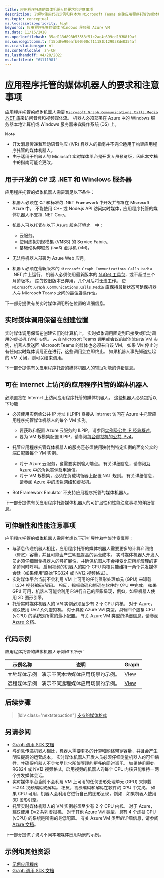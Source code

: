 ```yaml
---
title: 应用程序托管的媒体机器人的要求和注意事项
description: 了解与使用代码示例和样本为 Microsoft Teams 创建应用程序托管的媒体机器人相关的重要要求和注意事项，以及可扩展性和性能。
ms.topic: conceptual
ms.localizationpriority: high
keywords: 应用程序托管的媒体 Windows 服务器 Azure VM
ms.date: 11/16/2018
ms.openlocfilehash: 35ad133d898b53538f51c2ae4c699cd19368f9af
ms.sourcegitcommit: f15bd0e90eafb00e00cf11183b129038de8354af
ms.translationtype: HT
ms.contentlocale: zh-CN
ms.lasthandoff: 04/28/2022
ms.locfileid: "65111981"
---
```

# <a name="requirements-and-considerations-for-application-hosted-media-bots"></a>应用程序托管的媒体机器人的要求和注意事项

应用程序托管的媒体机器人需要 [`Microsoft.Graph.Communications.Calls.Media` .NET 库](https://www.nuget.org/packages/Microsoft.Graph.Communications.Calls.Media/)来访问音频和视频媒体流。 机器人必须部署在 Azure 中的 Windows 服务器本地计算机或 Windows 服务器来宾操作系统 (OS) 上。

> [!NOTE]
>
> * 开发消息传递和互动语音响应 (IVR) 机器人的指南并不完全适用于构建应用程序托管的媒体机器人。
> * 由于适用于机器人的 Microsoft 实时媒体平台是开发人员预览版，因此本文档中的指南可能会更改。

## <a name="c-or-net-and-windows-server-for-development"></a>用于开发的 C# 或 .NET 和 Windows 服务器

应用程序托管的媒体机器人需要满足以下条件：

* 机器人必须在 C# 和标准的 .NET Framework 中开发并部署在 Microsoft Azure 中。 不能使用 C++ 或 Node.js API 访问实时媒体，应用程序托管的媒体机器人不支持 .NET Core。

* 机器人可以托管在以下 Azure 服务环境之一中：
  * 云服务。
  * 使用虚拟机规模集 (VMSS) 的 Service Fabric。
  * 基础结构即服务 (IaaS) 虚拟机 (VM)。  
  
* 无法将机器人部署为 Azure Web 应用。

* 机器人必须在最新版本的 `Microsoft.Graph.Communications.Calls.Media` .NET 库上运行。 机器人必须使用最新版本的 [NuGet 工具包](https://www.nuget.org/packages/Microsoft.Graph.Communications.Calls.Media/)，或不超过三个月的版本。 库的较旧版本已弃用，几个月后将无法工作。 使 `Microsoft.Graph.Communications.Calls.Media` 库保持最新状态可确保机器人与 Microsoft Teams 之间的最佳互操作性。

下一部分提供有关实时媒体调用所在位置的详细信息。

## <a name="real-time-media-calls-stay-where-they-are-created"></a>实时媒体调用保留在创建位置

实时媒体调用保留在创建它们的计算机上。 实时媒体调用固定到已接受或启动调用的虚拟机 (VM) 实例。 来自 Microsoft Teams 调用或会议的媒体流向该 VM 实例，机器人发送回 Microsoft Teams 的媒体也必须来自该 VM。 如果 VM 停止时有任何实时媒体调用正在进行，这些调用会立即终止。 如果机器人事先知道挂起的 VM 关闭，则可以结束调用。

下一部分提供有关应用程序托管的媒体机器人的辅助功能的详细信息。

## <a name="application-hosted-media-bots-accessible-on-the-internet"></a>可在 Internet 上访问的应用程序托管的媒体机器人

必须直接在 Internet 上访问应用程序托管的媒体机器人。 这些机器人必须包括以下功能：

* 必须使用实例级公共 IP 地址 (ILPIP) 直接从 Internet 访问在 Azure 中托管应用程序托管媒体机器人的每个 VM 实例。
  * 要获取和配置 Azure 云服务的 ILPIP，请参阅[实例级公共 IP 经典概述](/azure/virtual-network/virtual-networks-instance-level-public-ip)。
  * 要为 VM 规模集配置 ILPIP，请参阅[每台虚拟机的公共 IPv4](/azure/virtual-machine-scale-sets/virtual-machine-scale-sets-networking#public-ipv4-per-virtual-machine)。
* 托管应用程序托管媒体机器人的服务还必须使用映射到特定实例的面向公众的端口配置每个 VM 实例。
  * 对于 Azure 云服务，这需要实例输入端点。 有关详细信息，请参阅[为 Azure 中的角色实例启用通信](/azure/cloud-services/cloud-services-enable-communication-role-instances)。
  * 对于 VM 规模集，必须在负载均衡器上配置 NAT 规则。 有关详细信息，请参阅 [Azure 中的虚拟网络和虚拟机](/azure/virtual-machines/windows/network-overview)。

* Bot Framework Emulator 不支持应用程序托管的媒体机器人。

下一部分提供有关应用程序托管媒体机器人的可扩展性和性能注意事项的详细信息。

## <a name="scalability-and-performance-considerations"></a>可伸缩性和性能注意事项

应用程序托管的媒体机器人需要考虑以下可扩展性和性能注意事项：

* 与消息传递机器人相比，应用程序托管的媒体机器人需要更多的计算和网络（带宽）容量，并且可能会产生明显提高的运营成本。 实时媒体机器人开发人员必须仔细衡量机器人的可扩展性，并确保机器人不会接受比它所能管理的更多的同时呼叫。 启用视频的机器人的每个 CPU 内核只能维持一两个并发媒体会话（如果使用“原始”RGB24 或 NV12 视频格式）。
* 实时媒体平台当前不会利用 VM 上可用的任何图形处理单元 (GPU) 来卸载 H.264 视频编码/解码。 相反，视频编码和解码在软件的 CPU 中完成。 如果 GPU 可用，机器人可能会利用它进行自己的图形呈现，例如，如果机器人使用 3D 图形引擎。
* 托管实时媒体机器人的 VM 实例必须至少有 2 个 CPU 内核。 对于 Azure，建议使用 Dv2 系列虚拟机。 对于其他 Azure VM 类型，具有四个虚拟 CPU (vCPU) 的系统是所需的最小配置。 有关 Azure VM 类型的详细信息，请参阅 [Azure 文档](/azure/virtual-machines/windows/sizes-general)。

## <a name="code-sample"></a>代码示例

应用程序托管的媒体机器人示例如下所示：

| **示例名称** | **说明** | **Graph** |
|------------|-------------|-----------|
| 本地媒体示例 | 演示不同本地媒体应用场景的示例。 | [View](https://github.com/microsoftgraph/microsoft-graph-comms-samples/tree/master/Samples/V1.0Samples/LocalMediaSamples) |
| 远程媒体示例 | 演示不同远程媒体应用场景的示例。 | [View](https://github.com/microsoftgraph/microsoft-graph-comms-samples/tree/master/Samples/V1.0Samples/RemoteMediaSamples) |

## <a name="next-step"></a>后续步骤

> [!div class="nextstepaction"]
> [支持的媒体格式](~/resources/media-formats.md)

## <a name="see-also"></a>另请参阅

* [Graph 调用 SDK 文档](https://microsoftgraph.github.io/microsoft-graph-comms-samples/docs/)
* 与消息传递机器人相比，机器人需要更多的计算和网络带宽容量，并且会产生明显提高的运营成本。 实时媒体机器人开发人员必须仔细测量机器人的可伸缩性，并确保机器人不会接受比它所能管理的更多的同时调用。 如果使用原始 RGB24 或 NV12 视频格式，启用视频的机器人的每个 CPU 内核只能维持一两个并发媒体会话。
* 实时媒体平台当前不会利用 VM 上可用的任何图形处理单元 (GPU) 来卸载 H.264 视频编码或解码。 相反，视频编码和解码在软件的 CPU 中完成。 如果 GPU 可用，机器人会利用它进行自己的图形呈现，例如，如果机器人使用 3D 图形引擎。
* 托管实时媒体机器人的 VM 实例必须至少有 2 个 CPU 内核。 对于 Azure，建议使用 Dv2 系列虚拟机。 对于其他 Azure VM 类型，具有 4 个虚拟 CPU (vCPU) 的系统是所需的最低配置。 有关 Azure VM 类型的详细信息，请参阅 [Azure 文档](/azure/virtual-machines/windows/sizes-general)。

下一部分提供了说明不同本地媒体应用场景的示例。

## <a name="samples-and-additional-resources"></a>示例和其他资源

* [示例应用程序](https://github.com/microsoftgraph/microsoft-graph-comms-samples/tree/master/Samples/V1.0Samples/LocalMediaSamples)
* [Graph 调用 SDK 文档](https://microsoftgraph.github.io/microsoft-graph-comms-samples/docs/)
